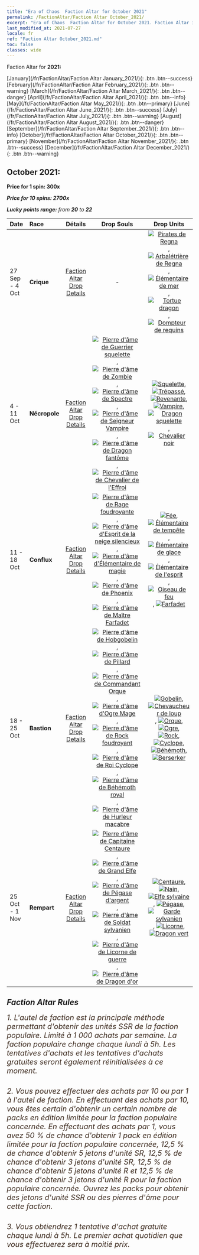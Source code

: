 ```yaml
---
title: "Era of Chaos  Faction Altar for October 2021"
permalink: /FactionAltar/Faction Altar October_2021/
excerpt: "Era of Chaos  Faction Altar for October 2021. Faction Altar is the primary method for obtaining SSR units from the popular faction. Limited to 1,000 purchases each week. The popular faction changes at 05:00 every Monday. Purchase attempts and free purchase attempts will also reset then."
last_modified_at: 2021-07-27
locale: fr
ref: "Faction Altar October_2021.md"
toc: false
classes: wide
---
```


  Faction Altar for **2021:**

  [January](/fr/FactionAltar/Faction Altar January_2021/){: .btn .btn--success} [February](/fr/FactionAltar/Faction Altar February_2021/){: .btn .btn--warning} [March](/fr/FactionAltar/Faction Altar March_2021/){: .btn .btn--danger} [April](/fr/FactionAltar/Faction Altar April_2021/){: .btn .btn--info} [May](/fr/FactionAltar/Faction Altar May_2021/){: .btn .btn--primary} [June](/fr/FactionAltar/Faction Altar June_2021/){: .btn .btn--success} [July](/fr/FactionAltar/Faction Altar July_2021/){: .btn .btn--warning} [August](/fr/FactionAltar/Faction Altar August_2021/){: .btn .btn--danger} [September](/fr/FactionAltar/Faction Altar September_2021/){: .btn .btn--info} [October](/fr/FactionAltar/Faction Altar October_2021/){: .btn .btn--primary} [November](/fr/FactionAltar/Faction Altar November_2021/){: .btn .btn--success} [December](/fr/FactionAltar/Faction Altar December_2021/){: .btn .btn--warning} 

## October 2021:

  **Price for 1 spin: 300x** <i class="fas fa-gem"/>

  **Price for 10 spins: 2700x** <i class="fas fa-gem"/>

  **Lucky points range:** from **20** to **22**

  |    Date    |  Race  |  Détails  |   Drop Souls   | Drop Units |
  |:-----------|:-------|:---------:|:--------------:|:----------:|
  | 27 Sep - 4 Oct | **Crique** | [Faction Altar Drop Details](/fr/FactionAltar/DROP_112/) |  - | [![Pirates de Regna](/images/u/ti_haidao.jpg)](/Items/unt_273/), [![Arbalétrière de Regna](/images/u/ti_ruigenanushou.jpg)](/Items/unt_274/), [![Élémentaire de mer](/images/u/ti_haiyuansu.jpg)](/Items/unt_275/), [![Tortue dragon](/images/u/ti_longgui.jpg)](/Items/unt_278/), [![Dompteur de requins](/images/u/ti_xunshashi.jpg)](/Items/unt_281/) | 
  | 4 - 11 Oct | **Nécropole** | [Faction Altar Drop Details](/fr/FactionAltar/DROP_104/) | [![Pierre d'âme de Guerrier squelette](/images/u/tia_kulouzhanshi.jpg)](/Items/unt_297/), [![Pierre d'âme de Zombie](/images/u/tia_jiangshi.jpg)](/Items/unt_298/), [![Pierre d'âme de Spectre](/images/u/tia_youling.jpg)](/Items/unt_299/), [![Pierre d'âme de Seigneur Vampire](/images/u/tia_xixuegui.jpg)](/Items/unt_300/), [![Pierre d'âme de Dragon fantôme](/images/u/tia_gulong.jpg)](/Items/unt_303/), [![Pierre d'âme de Chevalier de l'Effroi](/images/u/tia_siwangqishi.jpg)](/Items/unt_302/) | [![Squelette](/images/u/ti_kulouzhanshi.jpg)](/Items/unt_208/), [![Trépassé](/images/u/ti_jiangshi.jpg)](/Items/unt_209/), [![Revenante](/images/u/ti_youling.jpg)](/Items/unt_210/), [![Vampire](/images/u/ti_xixuegui.jpg)](/Items/unt_211/), [![Dragon squelette](/images/u/ti_gulong.jpg)](/Items/unt_214/), [![Chevalier noir](/images/u/ti_siwangqishi.jpg)](/Items/unt_213/) | 
  | 11 - 18 Oct | **Conflux** | [Faction Altar Drop Details](/fr/FactionAltar/DROP_109/) | [![Pierre d'âme de Rage foudroyante](/images/u/tia_leiyuansu.jpg)](/Items/unt_344/), [![Pierre d'âme d'Esprit de la neige silencieux](/images/u/tia_bingyuansu.jpg)](/Items/unt_345/), [![Pierre d'âme d'Élémentaire de magie](/images/u/tia_jingshenyuansu.jpg)](/Items/unt_347/), [![Pierre d'âme de Phoenix](/images/u/tia_fenghuang.jpg)](/Items/unt_348/), [![Pierre d'âme de Maître Farfadet](/images/u/tia_conglinyaojing.jpg)](/Items/unt_349/) | [![Fée](/images/u/ti_mofaxianling.jpg)](/Items/unt_262/), [![Élémentaire de tempête](/images/u/ti_leiyuansu2.jpg)](/Items/unt_263/), [![Élémentaire de glace](/images/u/ti_bingyuansu2.jpg)](/Items/unt_264/), [![Élémentaire de l'esprit](/images/u/ti_jingshenyuansu.jpg)](/Items/unt_267/), [![Oiseau de feu](/images/u/ti_fenghuang.jpg)](/Items/unt_268/), [![Farfadet](/images/u/ti_conglinyaojing.jpg)](/Items/unt_270/) | 
  | 18 - 25 Oct | **Bastion** | [Faction Altar Drop Details](/fr/FactionAltar/DROP_103/) | [![Pierre d'âme de Hobgobelin](/images/u/tia_shourenzhanshi.jpg)](/Items/unt_305/), [![Pierre d'âme de Pillard](/images/u/tia_langqibing.jpg)](/Items/unt_306/), [![Pierre d'âme de Commandant Orque](/images/u/tia_banshouren.jpg)](/Items/unt_307/), [![Pierre d'âme d'Ogre Mage](/images/u/tia_shirenmo.jpg)](/Items/unt_308/), [![Pierre d'âme de Rock foudroyant](/images/u/tia_leiniao.jpg)](/Items/unt_309/), [![Pierre d'âme de Roi Cyclope](/images/u/tia_duyanjuren.jpg)](/Items/unt_310/), [![Pierre d'âme de Béhémoth royal](/images/u/tia_bimeng.jpg)](/Items/unt_311/), [![Pierre d'âme de Hurleur macabre](/images/u/tia_kuangzhanshi.jpg)](/Items/unt_312/) | [![Gobelin](/images/u/ti_shourenzhanshi.jpg)](/Items/unt_217/), [![Chevaucheur de loup](/images/u/ti_langqibing.jpg)](/Items/unt_218/), [![Orque](/images/u/ti_shourentoufushou.jpg)](/Items/unt_219/), [![Ogre](/images/u/ti_shirenmo.jpg)](/Items/unt_220/), [![Rock](/images/u/ti_leiniao.jpg)](/Items/unt_221/), [![Cyclope](/images/u/ti_duyanjuren.jpg)](/Items/unt_222/), [![Béhémoth](/images/u/ti_bimeng.jpg)](/Items/unt_223/), [![Berserker](/images/u/ti_kuangzhanshi.jpg)](/Items/unt_224/) | 
  | 25 Oct - 1 Nov | **Rempart** | [Faction Altar Drop Details](/fr/FactionAltar/DROP_102/) | [![Pierre d'âme de Capitaine Centaure](/images/u/tia_banrenma.jpg)](/Items/unt_290/), [![Pierre d'âme de Grand Elfe](/images/u/tia_mujingling.jpg)](/Items/unt_291/), [![Pierre d'âme de Pégase d'argent](/images/u/tia_yinyifeima.jpg)](/Items/unt_292/), [![Pierre d'âme de Soldat sylvanien](/images/u/tia_shuyao.jpg)](/Items/unt_293/), [![Pierre d'âme de Licorne de guerre](/images/u/tia_dujiaoshou.jpg)](/Items/unt_294/), [![Pierre d'âme de Dragon d'or](/images/u/tia_lvlong.jpg)](/Items/unt_295/) | [![Centaure](/images/u/ti_banrenma.jpg)](/Items/unt_199/), [![Nain](/images/u/ti_airen.jpg)](/Items/unt_200/), [![Elfe sylvaine](/images/u/ti_mujingling.jpg)](/Items/unt_201/), [![Pégase](/images/u/ti_feima.jpg)](/Items/unt_202/), [![Garde sylvanien](/images/u/ti_shuyao.jpg)](/Items/unt_203/), [![Licorne](/images/u/ti_dujiaoshou.jpg)](/Items/unt_204/), [![Dragon vert](/images/u/ti_lvlong.jpg)](/Items/unt_205/) | 




## Faction Altar Rules

  <span style="color: #3c2a1e;font-size:20px">1. L'autel de faction est la principale méthode permettant d'obtenir des unités SSR de la faction populaire. Limité à 1 000 achats par semaine. La faction populaire change chaque lundi à 5h. Les tentatives d'achats et les tentatives d'achats gratuites seront également réinitialisées à ce moment. </span><br/>

<br/>  <span style="color: #3c2a1e;font-size:20px">2. Vous pouvez effectuer des achats par 10 ou par 1 à l'autel de faction. En effectuant des achats par 10, vous êtes certain d'obtenir un certain nombre de packs en édition limitée pour la faction populaire concernée. En effectuant des achats par 1, vous avez 50 % de chance d'obtenir 1 pack en édition limitée pour la faction populaire concernée, 12,5 % de chance d'obtenir 5 jetons d'unité SR, 12,5 % de chance d'obtenir 3 jetons d'unité SR, 12,5 % de chance d'obtenir 5 jetons d'unité R et 12,5 % de chance d'obtenir 3 jetons d'unité R pour la faction populaire concernée. Ouvrez les packs pour obtenir des jetons d'unité SSR ou des pierres d'âme pour cette faction.</span><br/>

<br/>  <span style="color: #3c2a1e;font-size:20px">3. Vous obtiendrez 1 tentative d'achat gratuite chaque lundi à 5h. Le premier achat quotidien que vous effectuerez sera à moitié prix.</span><br/>

<br/>